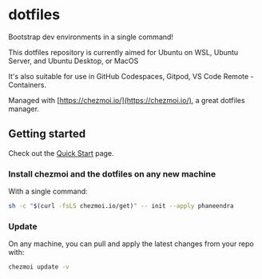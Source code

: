 # dotfiles

Bootstrap dev environments in a single command!

This dotfiles repository is currently aimed for Ubuntu on WSL, Ubuntu Server, and Ubuntu Desktop, or MacOS

It's also suitable for use in GitHub Codespaces, Gitpod, VS Code Remote - Containers.

Managed with [https://chezmoi.io/](https://chezmoi.io/), a great dotfiles manager.

## Getting started

Check out the [Quick Start](https://www.chezmoi.io/quick-start/) page.

### Install chezmoi and the dotfiles on any new machine

With a single command:

```sh
sh -c "$(curl -fsLS chezmoi.io/get)" -- init --apply phaneendra
```

### Update

On any machine, you can pull and apply the latest changes from your repo with:

```sh
chezmoi update -v
```
